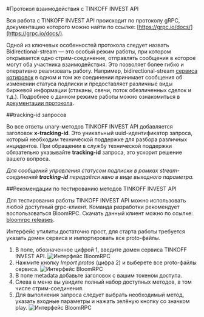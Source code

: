 #Протокол взаимодействия с TINKOFF INVEST API

Вся работа с TINKOFF INVEST API происходит по протоколу gRPC, документацию которого можно найти по ссылке:
[https://grpc.io/docs/](https://grpc.io/docs/). 

Одной из ключевых особенностей протокола следует назвать Bidirectional-stream — это особый режим работы, 
при котором открывается одно стрим-соединение, отправлять сообщения в которое могут оба участника 
взаимодействия. Это позволяет более гибко и оперативно реализовать работу. Например, 
bidirectional-stream [сервиса котировок](/investAPI/head-marketdata/) 
в одном и том же соединении принимает сообщения об изменении статуса подписки и предоставляет различные 
виды биржевой информации (стаканы, свечи, поток обезличенных сделок и т.д.). Подробнее о данном режиме 
работы можно ознакомиться в [документации протокола](https://grpc.io/docs/what-is-grpc/core-concepts/).

<a name="tracking"></a>
##tracking-id запросов

Во все ответы unary-методов TINKOFF INVEST API добавляется заголовок **x-tracking-id**. 
Это уникальный uuid-идентификатор запроса, который необходим технической поддержке для разбора различных 
инцидентов. При обращении в службу технической поддержки обязательно указывайте **tracking-id** запроса, 
это ускорит решение вашего вопроса. 

*Для сообщений управления статусом подписки в рамках stream-соединений **tracking-id** передаётся явно в
виде выходного параметра.*


##Рекомендации по тестированию методов TINKOFF INVEST API

Для тестирования работы TINKOFF INVEST API можно использовать любой доступный grpc-клиент. 
Команда разработки рекомендует воспользоваться BloomRPC. Скачать данный клиент можно по ссылке: 
[bloomrpc releases](https://github.com/uw-labs/bloomrpc/releases).

Интерфейс утилиты достаточно прост, для старта работы требуется указать домен сервиса и импортировать
все proto-файлы. 

1. В поле, обозначенное цифрой 1, введите домен сервиса TINKOFF INVEST API.
![Интерфейс BloomRPC](/investAPI/img/bloom_1.png "Интерфейс BloomRPC")
2. Нажмите кнопку *Import protos* (цифра 2) и выберете все proto-файлы сервиса.
![Интерфейс BloomRPC](/investAPI/img/bloom_2.png "Интерфейс BloomRPC")
3. В поле metadata добавьте заголовок с вашим токеном доступа.
4. Слева в меню вы увидите полный набор доступных методов, в том числе стрим-соединения.
5. Для выполнения запроса следует выбрать необходимый метод, указать входные параметры и
нажать зелёную кнопку со значком play.
![Интерфейс BloomRPC](/investAPI/img/bloom_3.png "Интерфейс BloomRPC")

